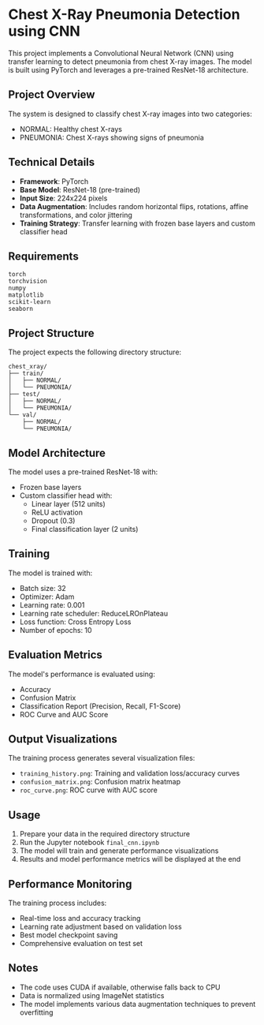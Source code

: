 # Chest X-Ray Pneumonia Detection using CNN

This project implements a Convolutional Neural Network (CNN) using transfer learning to detect pneumonia from chest X-ray images. The model is built using PyTorch and leverages a pre-trained ResNet-18 architecture.

## Project Overview

The system is designed to classify chest X-ray images into two categories:
- NORMAL: Healthy chest X-rays
- PNEUMONIA: Chest X-rays showing signs of pneumonia

## Technical Details

- **Framework**: PyTorch
- **Base Model**: ResNet-18 (pre-trained)
- **Input Size**: 224x224 pixels
- **Data Augmentation**: Includes random horizontal flips, rotations, affine transformations, and color jittering
- **Training Strategy**: Transfer learning with frozen base layers and custom classifier head

## Requirements

```
torch
torchvision
numpy
matplotlib
scikit-learn
seaborn
```

## Project Structure

The project expects the following directory structure:
```
chest_xray/
├── train/
│   ├── NORMAL/
│   └── PNEUMONIA/
├── test/
│   ├── NORMAL/
│   └── PNEUMONIA/
└── val/
    ├── NORMAL/
    └── PNEUMONIA/
```

## Model Architecture

The model uses a pre-trained ResNet-18 with:
- Frozen base layers
- Custom classifier head with:
  - Linear layer (512 units)
  - ReLU activation
  - Dropout (0.3)
  - Final classification layer (2 units)

## Training

The model is trained with:
- Batch size: 32
- Optimizer: Adam
- Learning rate: 0.001
- Learning rate scheduler: ReduceLROnPlateau
- Loss function: Cross Entropy Loss
- Number of epochs: 10

## Evaluation Metrics

The model's performance is evaluated using:
- Accuracy
- Confusion Matrix
- Classification Report (Precision, Recall, F1-Score)
- ROC Curve and AUC Score

## Output Visualizations

The training process generates several visualization files:
- `training_history.png`: Training and validation loss/accuracy curves
- `confusion_matrix.png`: Confusion matrix heatmap
- `roc_curve.png`: ROC curve with AUC score

## Usage

1. Prepare your data in the required directory structure
2. Run the Jupyter notebook `final_cnn.ipynb`
3. The model will train and generate performance visualizations
4. Results and model performance metrics will be displayed at the end

## Performance Monitoring

The training process includes:
- Real-time loss and accuracy tracking
- Learning rate adjustment based on validation loss
- Best model checkpoint saving
- Comprehensive evaluation on test set

## Notes

- The code uses CUDA if available, otherwise falls back to CPU
- Data is normalized using ImageNet statistics
- The model implements various data augmentation techniques to prevent overfitting 